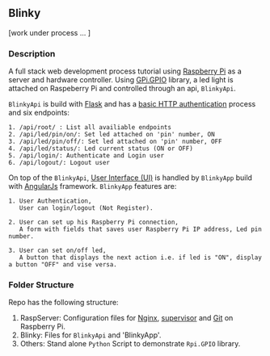 ## Blinky

[work under process ... ]

### Description 

A full stack web development process tutorial using [Raspberry Pi](https://www.raspberrypi.org/) as a server and hardware controller.
Using [GPi.GPIO](https://pypi.python.org/pypi/RPi.GPIO) library, a led light is attached on Raspeberry Pi and controlled through an api,  `BlinkyApi`.

`BlinkyApi` is build with [Flask](http://flask.pocoo.org/) and has a [basic HTTP authentication](https://en.wikipedia.org/wiki/Basic_access_authentication) process 
 and six endpoints:

    1. /api/root/ : List all availiable endpoints
    2. /api/led/pin/on/: Set led attached on 'pin' number, ON
    3. /api/led/pin/off/: Set led attached on 'pin' number, OFF
    4. /api/led/status/: Led current status (ON or OFF)
    5. /api/login/: Authenticate and Login user 
    6. /api/logout/: Logout user 
    

On top of the `BlinkyApi`, [User Interface (UI)](https://en.wikipedia.org/wiki/User_interface) is handled 
by `BlinkyApp` build with [AngularJs](https://angularjs.org/) framework.
`BlinkyApp` features are:

    1. User Authentication, 
       User can login/logout (Not Register).
       
    2. User can set up his Raspberry Pi connection,
       A form with fields that saves user Raspberry Pi IP address, Led pin number.
       
    3. User can set on/off led,
       A button that displays the next action i.e. if led is "ON", display a button "OFF" and vise versa.


### Folder Structure 

Repo has the following structure:

  1. RaspServer: Configuration files for [Nginx](http://nginx.org/), [supervisor](http://supervisord.org/) and [Git](https://git-scm.com/) on Raspberry Pi.
  2. Blinky:  Files for `BlinkyApi` and 'BlinkyApp'.
  3. Others:  Stand alone `Python` Script to demonstrate `Rpi.GPIO` library.
  

